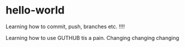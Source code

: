 # hello-world
Learning how to commit, push, branches etc. !!!!



Learning how to use GUTHUB tis a pain.
Changing changing changing
